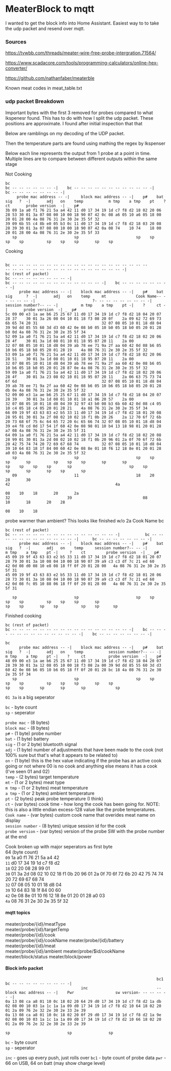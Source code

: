 # MeaterBlock to mqtt
I wanted to get the block info into Home Assistant.  Easiest way to to take the udp packet and resend over mqtt.

### Sources

https://tvwbb.com/threads/meater-wire-free-probe-intergration.71564/

https://www.scadacore.com/tools/programming-calculators/online-hex-converter/

https://github.com/nathanfaber/meaterble


Known meat codes in meat_table.txt


### udp packet Breakdown
Important bytes with the first 3 removed for probes compared to what lkspenesr found.  This has to do with how I split the udp packet.
These positions are approximate.  I found after initial inspection that that 

Below are ramblings on my decoding of the UDP packet.

Then the temperature parts are found using mathing the regex by lkspenser

Below each line represents the output from 1 probe at a point in time.  Multiple lines are to compare between different outputs within the same stage

Not Cooking
```
bc                                                                                  bc -- -- -- -- -- -- -|    bc -- -- -- -- -- -- -- -- -- -- -- -|    bc -- -- -- -- -- -- -- -|
     probe mac address -- -|     block mac address -- -|    p#    bat   sig   ?  -|       adj   on    temp           m tmp    a tmp    pt    ?     ct       probe version  -| _  p#
3b 09 1a a0 f1 76 21 5a a4 42 11 d0 17 34 19 1d c7 f8 d2 18 02 20 06 28 53 30 01 3a 07 08 00 10 00 18 90 07 42 0c 08 a6 05 10 a6 05 18 00 20 01 28 00 4a 08 76 31 2e 30 2e 35 5f 32
39 09 6b 55 c4 8b e0 05 b3 0c 11 d0 17 34 19 1d c7 f8 d2 18 03 20 08 28 39 30 01 3a 07 08 00 10 00 18 90 07 42 0a 08 74    10 74    18 00 20 01 28 00 4a 08 76 31 2e 30 2e 35 5f 33 
   sp                         sp                         sp    sp    sp    sp          sp    sp    sp       sp    sp       
```

Cooking  
```
                                                                                       bc -- -- -- -- -- -- -- -- -- -- -- -- -- -- -- -- -- -- -- --                               -- -- -- -- -- -- -- -- -- -- -- -- -- -- -- -- -- -|       
bc (rest of packet)                                                                                                        bc -- -- -- -- -- -- -- -- -|                                                                                     bc -- -- -- -- -- -- -- -- -- -- -- -- -- -|    bc -- -- -- -- -- -- -- -|
      probe mac address -- -|    block mac address -- -|    p#    bat   sig      ?  -|       adj   on    temp     mt             Cook Name-- -- -- -- -- -|                         ?- -- -- -- -- -- -- -- -|    session number?-- -- -|          m tmp    a tmp    pt -|    ?     ct -|       probe version  -| _  p#
5c 09 00 e3 1a ae b6 25 25 67 11 d0 17 34 19 1d c7 f8 d2 18 04 20 07 28 37    30 01 3a 26 08 04 10 01 18 f3 08 20 0f    2a 09 62 72 69 73 6b 65 74 20 31                            32 07 08 05 10 01 18 d8 04 39 9d dd 85 55 60 3d d3 60 42 0e 08 b0 05 10 b0 05 18 b0 05 20 01 28 b0 0d 4a 08 76 31 2e 30 2e 35 5f 34
52 09 1a a0 f1 76 21 5a a4 42 11 d0 17 34 19 1d c7 f8 d2 18 02 20 06 28 4f    30 01 3a 1d 08 01 10 01 18 95 07 20 11    2a 00                                                       32 07 08 05 10 01 18 d8 04 39 ab 78 ee 71 9a 2f aa 60 42 0d 08 b6 05 10 b6 05 18 b8 05 20 01 28 19    4a 08 76 31 2e 30 2e 35 5f 32
53 09 1a a0 f1 76 21 5a a4 42 11 d0 17 34 19 1d c7 f8 d2 18 02 20 06 28 51    30 01 3a 1d 08 01 10 01 18 95 07 20 11    2a 00                                                       32 07 08 05 10 01 18 d8 04 39 ab 78 ee 71 9a 2f aa 60 42 0e 08 b6 05 10 b6 05 18 b8 05 20 01 28 87 0e 4a 08 76 31 2e 30 2e 35 5f 32
59 09 1a a0 f1 76 21 5a a4 42 11 d0 17 34 19 1d c7 f8 d2 18 02 20 06 28 4f    30 01 3a 23 08 02 10 01 18 95 07 20 11    2a 06 63 75 73 74 6f 6d                                     32 07 08 05 10 01 18 d8 04 39 ab 78 ee 71 9a 2f aa 60 42 0e 08 b6 05 10 b6 05 18 b8 05 20 01 28 db 0e 4a 08 76 31 2e 30 2e 35 5f 32
52 09 00 e3 1a ae b6 25 25 67 11 d0 17 34 19 1d c7 f8 d2 18 04 20 07 28 39    30 01 3a 1d 08 01 10 01 18 a1 06 20 57    2a 00                                                       32 07 08 05 10 01 18 d8 04 39 32 97 43 b0 08 b3 6b 60 42 0d 08 c4 05 10 c4 05 18 c4 05 20 01 28 21    4a 08 76 31 2e 30 2e 35 5f 34
66 09 19 9f 43 63 83 e2 b5 33 11 d0 17 34 19 1d c7 f8 d2 18 01 20 08 28 95 01 30 01 3a 2f 08 02 10 02 18 f1 0b 20 26    2a 12 70 6f 72 6b 20 73 68 6f 75 6c 64 65 72 20 6c 65 66 74 32 07 08 05 10 01 18 d8 04 39 e4 f8 cd 0d 17 54 1f 60 42 0e 08 98 01 10 b4 13 18 98 01 20 01 28 a7 08 4a 08 76 31 2e 30 2e 35 5f 31 
64 09 1a a0 f1 76 21 5a a4 42 11 d0 17 34 19 1d c7 f8 d2 18 02 20 08 28 99 01 30 01 3a 2d 08 02 10 02 18 f1 0b 20 96 01 2a 0f 70 6f 72 6b 20 42 75 74 74 20 72 69 67 68 74          32 07 08 05 10 01 18 d8 04 39 10 64 83 18 1f 84 00 60 42 0e 08 8e 01 10 f6 12 18 8e 01 20 01 28 a0 03 4a 08 76 31 2e 30 2e 35 5f 32
   sp                         sp                         sp    sp    sp       sp          sp    sp    sp       sp       sp                                                          sp    sp    sp    sp       sp                         sp    sp       sp       sp       sp    sp       sp
   09                         11                         18    20    28       30                                                                                                                                                          42                                              4a
                                                                                          08    10    18       20       2a                                                          32                         39                               08       10       18       20    28 
                                                                                                                                                                                          08    10    18                
```

probe warmer than ambient? This looks like finished w/o 2a Cook Name bc
```
bc (rest of packet)                                                                 bc -- -- -- -- -- -- -- -- -- -- -- -- -- -- -- -|           bc -- -- -- -- -- -- -- -- -- -- -- -- -|      bc -- -- -- -- -- -- -- -|
      probe mac address -- -|    block mac address -- -|    p#    bat   sig   ?  -|       adj   on    temp     session number?-- -- -|                 m tmp    a tmp    pt -|     ?    ct         probe version  -| _  p#
45 09 19 9f 43 63 83 e2 b5 33 11 d0 17 34 19 1d c7 f8 d2 18 01 20 07 28 79 30 01 3a 10 08 04 10 00 18 90 07 39 a9 c3 c3 df 7c 21 ed 60        42 0d 08 d0 08 10 e8 08 18 ff 0f 20 01 28 00   4a 08 76 31 2e 30 2e 35 5f 31
45 09 19 9f 43 63 83 e2 b5 33 11 d0 17 34 19 1d c7 f8 d2 18 01 20 06 28 73 30 01 3a 10 08 04 10 00 18 90 07 39 a9 c3 c3 df 7c 21 ed 60        42 0d 08 fc 05 10 88 06 18 ff 0f 20 01 28 00   4a 08 76 31 2e 30 2e 35 5f 31

   sp                         sp                         sp    sp    sp    sp          sp    sp    sp       sp                                sp    sp       sp    sp          sp    sp      sp   
```

Finished cooking 
```
bc (rest of packet)                                                                 bc -- -- -- -- -- -- -- -- -- -- -- -- -- -- -- -- -- -|    bc -- -- -- -- -- -- -- -- -- -- -- -- -- -|    bc -- -- -- -- -- -- -- -|
                                                                                                               bc
      probe mac address -- -|    block mac address -- -|    p#    bat   sig   ?  -|       adj   on    temp           session number?-- -- -|          m tmp    a tmp    pt -|    ?     ct          probe version  -| _  p#
48 09 00 e3 1a ae b6 25 25 67 11 d0 17 34 19 1d c7 f8 d2 18 04 20 07 28 39 30 01 3a 12 08 05 10 00 18 f3 08 2a 00 39 9d dd 85 55 60 3d d3 60 42 0e 08 b6 05 10 b6 05 18 ff 0f 20 01 28 bc 18 4a 08 76 31 2e 30 2e 35 5f 34
   sp                         sp                         sp    sp    sp    sp          sp    sp    sp       sp    sp                         sp    sp       sp       sp       sp             sp  
```

`01 3a` is a big seperator

`bc` - byte count  
`sp` - seperator

`probe mac` - (8 bytes)  
`block mac` - (8 bytes)  
`p#` - (1 byte) probe number  
`bat` - (1 byte) battery  
`sig` - (1 or 2 byte) bluetooth signal  
`adj` - (1 byte) number of adjustments that have been made to the cook (not 100% sure but that's what it appears to be related to)  
`on` - (1 byte) this is the hex value indicating if the probe has an active cook going or not where 00 is no cook and anything else means it has a cook (I've seen 01 and 02)  
`temp` - (2 bytes) target temperature  
`mt` - (1 or 2 bytes) meat type  
`m tmp` - (1 or 2 bytes) meat temperature  
`a tmp` - (1 or 2 bytes) ambient temperature  
`pt` - (2 bytes) peak probe temperature (I think)   
`ct` - (var bytes) cook time - how long the cook has been going for. NOTE: this is also a little endian excess-128 value like the probe temperatures.  
`Cook name` - (var bytes) custom cook name that overides meat name on display  
`session number` - (8 bytes) unique session id for the cook  
`probe version` - (var bytes) version of the probe SW with the probe number at the end

Cook broken up with major seperators as first byte  
64 (byte count)   
`09` 1a a0 f1 76 21 5a a4 42  
`11` d0 17 34 19 1d c7 f8 d2  
`18` 02 20 08 28 99 01  
`30` 01 3a 2d 08 02 10 02 18 f1 0b 20 96 01 2a 0f 70 6f 72 6b 20 42 75 74 74 20 72 69 67 68 74  
`32` 07 08 05 10 01 18 d8 04  
`39` 10 64 83 18 1f 84 00 60  
`42` 0e 08 8e 01 10 f6 12 18 8e 01 20 01 28 a0 03  
`4a` 08 76 31 2e 30 2e 35 5f 32 

#### mqtt topics  
meater/probe/{id}/meatType  
meater/probe/{id}/targetTemp  
meater/probe/{id}/cook  
meater/probe/{id}/cookName
meater/probe/{id}/battery  
meater/probe/{id}/meat  
meater/probe/{id}/ambient
meater/probe/$id/cookName
meater/block/status
meater/block/power

#### Block info packet
```
                                                                  bc1                                                                           bc -- -- -- -- -- -- -- -- -|
                                 inc                              --                               block mac address -- -|    Pwr                  sw version- -- -- -- -- -| 
0a 13 08 ca a8 01 10 0c 18 02 20 64 29 d0 17 34 19 1d c7 f8 d2 1a db 02 08 00 10 03 1a 1c 1a 1a 09 d0 17 34 19 1d c7 f8 d2 10 64 18 02 20 01 2a 09 76 2e 32 2e 30 2e 33 2e 39                                                                                                   
0a 13 08 ca a8 01 10 0c 18 02 20 0f 29 d0 17 34 19 1d c7 f8 d2 1a 9e 02 08 00 10 03 1a 1c 1a 1a 09 d0 17 34 19 1d c7 f8 d2 10 66 18 02 20 01 2a 09 76 2e 32 2e 30 2e 33 2e 39
                                                                                                sp                         sp                sp
```
`bc` - byte count  
`sp` - seperator

`inc` - goes up every push, just rolls over
`bc1` - byte count of probe data
`pwr` - 66 on USB, 64 on batt (may show charge level)